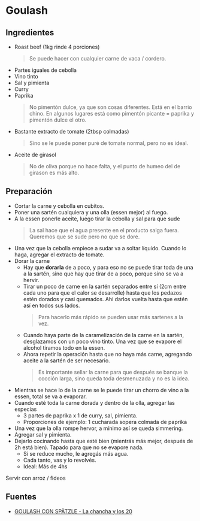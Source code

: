 Goulash
=======

Ingredientes
------------

- Roast beef (1kg rinde 4 porciones)
  > Se puede hacer con cualquier carne de vaca / cordero.
- Partes iguales de cebolla
- Vino tinto
- Sal y pimienta
- Curry
- Paprika
  > No pimentón dulce, ya que son cosas diferentes. Está en el barrio chino.
  > En algunos lugares está como pimentón picante = paprika y pimentón dulce el
  > otro.
- Bastante extracto de tomate (2tbsp colmadas)
  > Sino se le puede poner puré de tomate normal, pero no es ideal.
- Aceite de girasol
  > No de oliva porque no hace falta, y el punto de humeo del de girason es más
  > alto.

Preparación
-----------

- Cortar la carne y cebolla en cubitos.
- Poner una sartén cualquiera y una olla (essen mejor) al fuego.
- A la essen ponerle aceite, luego tirar la cebolla y sal para que sude
  > La sal hace que el agua presente en el producto salga fuera.
  Queremos que se sude pero no que se dore.
- Una vez que la cebolla empiece a sudar va a soltar líquido. Cuando lo haga,
  agregar el extracto de tomate.
- Dorar la carne
  - Hay que **dorarla** de a poco, y para eso no se puede tirar toda de una a la
    sartén, sino que hay que tirar de a poco, porque sino se va a hervir.
  - Tirar un poco de carne en la sartén separados entre sí (2cm entre cada uno
    para que el calor se desarrolle) hasta que los pedazos estén dorados y casi
    quemados. Ahi darlos vuelta hasta que estén así en todos sus lados.
    > Para hacerlo más rápido se pueden usar más sartenes a la vez.
  - Cuando haya parte de la caramelización de la carne en la sartén, desglazamos
    con un poco vino tinto. Una vez que se evapore el alcohol tiramos todo en la
    essen.
  - Ahora repetir la operación hasta que no haya más carne, agregando aceite a
    la sartén de ser necesario.
    > Es importante sellar la carne para que después se banque la cocción larga,
    > sino queda toda desmenuzada y no es la idea.
- Mientras se hace lo de la carne se le puede tirar un chorro de vino a la
  essen, total se va a evaporar.
- Cuando esté toda la carne dorada y dentro de la olla, agregar las especias
  - 3 partes de paprika x 1 de curry, sal, pimienta.
  - Proporciones de ejemplo: 1 cucharada sopera colmada de paprika
- Una vez que la olla rompe hervor, a mínimo así se queda simmering.
- Agregar sal y pimienta.
- Dejarlo cocinando hasta que esté bien (mientrás más mejor, después de 2h
  está bien). Tapado para que no se evapore nada.
  - Si se reduce mucho, le agregás más agua.
  - Cada tanto, vas y lo revolvés.
  - Ideal: Más de 4hs

Servir con arroz / fideos

Fuentes
-------

- [GOULASH CON SPÄTZLE - La chancha y los 20](https://www.youtube.com/watch?v=DPIV2jBIbqc)
